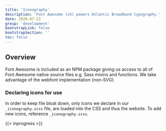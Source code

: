 ```yaml
---
title: 'Iconography'
description: 'Font Awesome (v5) powers Atlantic Broadband typography.'
date: 2020-07-22
group: 'development'
bootstrapLink: false
bootstrapSection: ''
toc: false
---
```


## Overview

Font Awesome is included as an NPM package giving us access to all of Font Awesome native source files e.g. Sass mixins and functions. We take advantage of the webfont implementation (non-SVG).

### Declaring icons for use

In order to keep file bloat down, only icons we declare in our `_iconography.scss` file, are loaded into the CSS and thus the website. To add new icons, reference `_iconography.scss`.

{{< inprogress >}}
